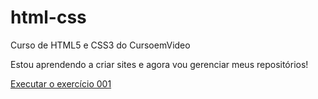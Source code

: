 # html-css
 Curso de HTML5 e CSS3 do CursoemVideo

 Estou aprendendo a criar sites e agora vou gerenciar meus repositórios!

<a href = "https://matheuspicollideoliveira.github.io/html-css/exercicios/ex001/index.html"> Executar o exercício 001</a>